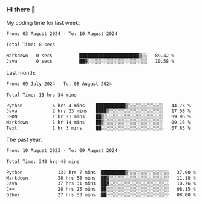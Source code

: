 ### Hi there 👋

My coding time for last week:

<!--START_SECTION:week-->

```txt
From: 03 August 2024 - To: 10 August 2024

Total Time: 0 secs

Markdown   0 secs          ██████████████████████▒░░   89.42 %
Java       0 secs          ██▓░░░░░░░░░░░░░░░░░░░░░░   10.58 %
```

<!--END_SECTION:week-->

Last month:

<!--START_SECTION:month-->

```txt
From: 09 July 2024 - To: 08 August 2024

Total Time: 13 hrs 34 mins

Python           6 hrs 4 mins    ███████████▒░░░░░░░░░░░░░   44.73 %
Java             2 hrs 23 mins   ████▒░░░░░░░░░░░░░░░░░░░░   17.58 %
JSON             1 hr 21 mins    ██▒░░░░░░░░░░░░░░░░░░░░░░   09.96 %
Markdown         1 hr 14 mins    ██▒░░░░░░░░░░░░░░░░░░░░░░   09.16 %
Text             1 hr 3 mins     ██░░░░░░░░░░░░░░░░░░░░░░░   07.85 %
```

<!--END_SECTION:month-->

The past year:

<!--START_SECTION:year-->

```txt
From: 10 August 2023 - To: 09 August 2024

Total Time: 348 hrs 40 mins

Python             132 hrs 7 mins  █████████▒░░░░░░░░░░░░░░░   37.90 %
Markdown           38 hrs 58 mins  ██▓░░░░░░░░░░░░░░░░░░░░░░   11.18 %
Java               37 hrs 31 mins  ██▓░░░░░░░░░░░░░░░░░░░░░░   10.76 %
C++                28 hrs 25 mins  ██░░░░░░░░░░░░░░░░░░░░░░░   08.15 %
Other              27 hrs 53 mins  ██░░░░░░░░░░░░░░░░░░░░░░░   08.00 %
```

<!--END_SECTION:year-->
